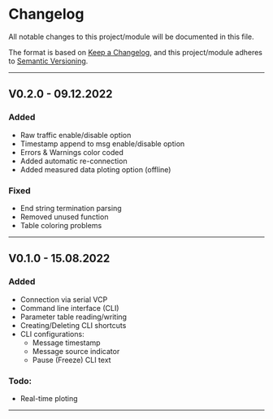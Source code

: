 # Changelog
All notable changes to this project/module will be documented in this file.

The format is based on [Keep a Changelog](https://keepachangelog.com/en/1.0.0/),
and this project/module adheres to [Semantic Versioning](https://semver.org/spec/v2.0.0.html).

---
## V0.2.0 - 09.12.2022

### Added
 - Raw traffic enable/disable option
 - Timestamp append to msg enable/disable option
 - Errors & Warnings color coded
 - Added automatic re-connection
 - Added measured data ploting option (offline)

### Fixed
 - End string termination parsing
 - Removed unused function
 - Table coloring problems 

---
## V0.1.0 - 15.08.2022

### Added
 - Connection via serial VCP
 - Command line interface (CLI)
 - Parameter table reading/writing
 - Creating/Deleting CLI shortcuts
 - CLI configurations:
   + Message timestamp 
   + Message source indicator
   + Pause (Freeze) CLI text

### Todo: 
 - Real-time ploting

---